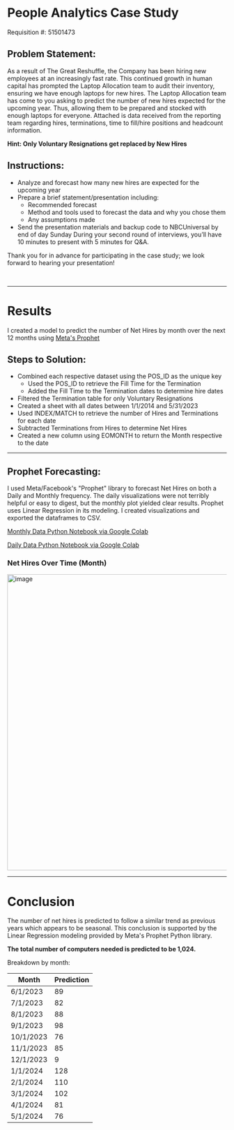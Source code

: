 

# People Analytics Case Study
Requisition #: 51501473
<br>

## Problem Statement: 
As a result of The Great Reshuffle, the Company has been hiring new employees at an increasingly fast rate. This continued growth in human capital has prompted the Laptop Allocation team to audit their inventory, ensuring we have enough laptops for new hires. 
The Laptop Allocation team has come to you asking to predict the number of new hires expected for the upcoming year. Thus, allowing them to be prepared and stocked with enough laptops for everyone.
Attached is data received from the reporting team regarding hires, terminations, time to fill/hire positions and headcount information. 

**Hint: Only Voluntary Resignations get replaced by New Hires**



## Instructions:
- Analyze and forecast how many new hires are expected for the upcoming year
- Prepare a brief statement/presentation including:
  - Recommended forecast
  - Method and tools used to forecast the data and why you chose them
  - Any assumptions made
- Send the presentation materials and backup code to NBCUniversal by end of day Sunday
During your second round of interviews, you’ll have 10 minutes to present with 5 minutes for Q&A.

Thank you for in advance for participating in the case study; we look forward to hearing your presentation!

<br>


---

# Results
I created a model to predict the number of Net Hires by month over the next 12 months using [Meta's Prophet](https://facebook.github.io/prophet/docs/quick_start.html#python-api) 

## Steps to Solution:
- Combined each respective dataset using the POS_ID as the unique key
  - Used the POS_ID to retrieve the Fill Time for the Termination
  - Added the Fill Time to the Termination dates to determine hire dates
- Filtered the Termination table for only Voluntary Resignations
- Created a sheet with all dates between 1/1/2014 and 5/31/2023
- Used INDEX/MATCH to retrieve the number of Hires and Terminations for each date
- Subtracted Terminations from Hires to determine Net Hires
- Created a new column using EOMONTH to return the Month respective to the date


---
## Prophet Forecasting:

I used Meta/Facebook's "Prophet" library to forecast Net Hires on both a Daily and Monthly frequency. The daily visualizations were not terribly helpful or easy to digest, but the monthly plot yielded clear results. Prophet uses Linear Regression in its modeling. 
I created visualizations and exported the dataframes to CSV.

[Monthly Data Python Notebook via Google Colab](https://colab.research.google.com/drive/1IYprMwsaI-wvWW2O9Sit-gzdbqJRfl6y?usp=sharing)

[Daily Data Python Notebook via Google Colab](https://colab.research.google.com/drive/1Br_oSNJIzonQOi3LWdgOq8PQadttKvnb?usp=sharing)


### Net Hires Over Time (Month)
<img width="679" alt="image" src="https://github.com/charter-ab/career/assets/126614453/cf8d8b4d-94b8-485f-adc5-80b7d4770c53">


---
# Conclusion

The number of net hires is predicted to follow a similar trend as previous years which appears to be seasonal. 
This conclusion is supported by the Linear Regression modeling provided by Meta's Prophet Python library.

**The total number of computers needed is predicted to be 1,024.**

Breakdown by month:


| Month | Prediction |
|------- |------------|
| 6/1/2023	| 89 |
| 7/1/2023	| 82 |
| 8/1/2023	| 88 |
| 9/1/2023	| 98 |
| 10/1/2023 | 76 |
| 11/1/2023 | 85 |
| 12/1/2023 | 9 |
| 1/1/2024	| 128 |
| 2/1/2024	| 110 |
| 3/1/2024	| 102 |
| 4/1/2024	| 81 |
| 5/1/2024	| 76 |
